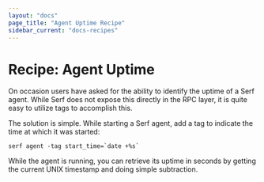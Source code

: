 ```yaml
---
layout: "docs"
page_title: "Agent Uptime Recipe"
sidebar_current: "docs-recipes"
---
```


# Recipe: Agent Uptime

On occasion users have asked for the ability to identify the uptime of a Serf
agent. While Serf does not expose this directly in the RPC layer, it is quite
easy to utilize tags to accomplish this.

The solution is simple. While starting a Serf agent, add a tag to indicate the
time at which it was started:

```
serf agent -tag start_time=`date +%s`
```

While the agent is running, you can retrieve its uptime in seconds by getting
the current UNIX timestamp and doing simple subtraction.
